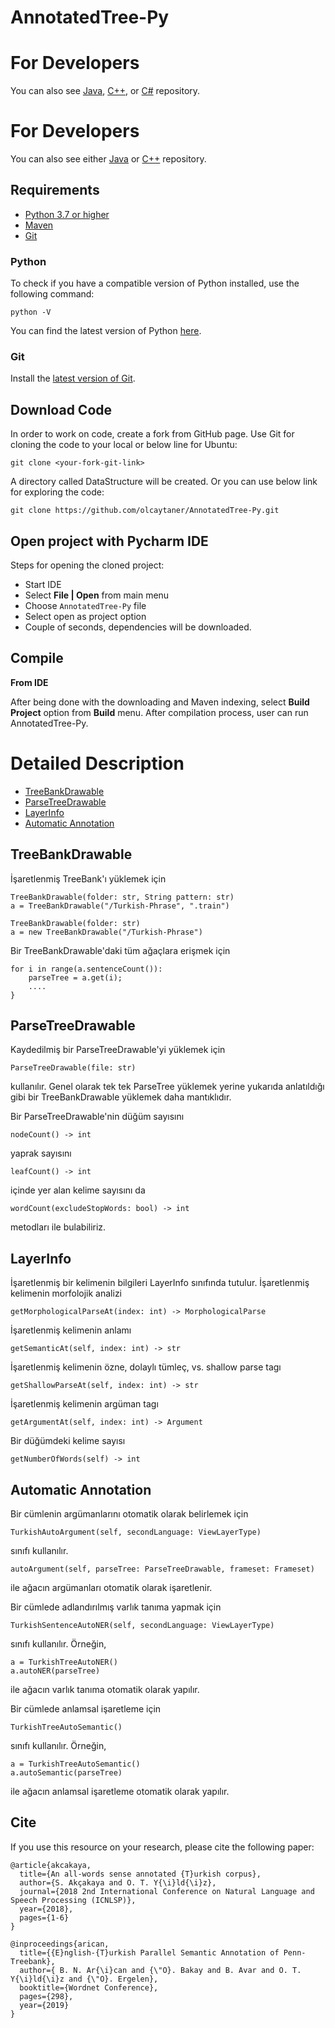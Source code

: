 # AnnotatedTree-Py

For Developers
============
You can also see [Java](https://github.com/starlangsoftware/AnnotatedTree), [C++](https://github.com/starlangsoftware/AnnotatedTree-CPP), or [C#](https://github.com/starlangsoftware/AnnotatedTree-CS) repository.

For Developers
============
You can also see either [Java](https://github.com/olcaytaner/AnnotatedTree) 
or [C++](https://github.com/olcaytaner/AnnotatedTree-CPP) repository.
## Requirements

* [Python 3.7 or higher](#python)
* [Maven](#maven)
* [Git](#git)

### Python 

To check if you have a compatible version of Python installed, use the following command:

    python -V
    
You can find the latest version of Python [here](https://www.python.org/downloads/).

### Git

Install the [latest version of Git](https://git-scm.com/book/en/v2/Getting-Started-Installing-Git).

## Download Code

In order to work on code, create a fork from GitHub page. 
Use Git for cloning the code to your local or below line for Ubuntu:

	git clone <your-fork-git-link>

A directory called DataStructure will be created. Or you can use below link for exploring the code:

	git clone https://github.com/olcaytaner/AnnotatedTree-Py.git

## Open project with Pycharm IDE

Steps for opening the cloned project:

* Start IDE
* Select **File | Open** from main menu
* Choose `AnnotatedTree-Py` file
* Select open as project option
* Couple of seconds, dependencies will be downloaded. 

## Compile

**From IDE**

After being done with the downloading and Maven indexing, select **Build Project** option from **Build** menu. After compilation process, user can run AnnotatedTree-Py.

Detailed Description
============
+ [TreeBankDrawable](#treebankdrawable)
+ [ParseTreeDrawable](#parsetreedrawable)
+ [LayerInfo](#layerinfo)
+ [Automatic Annotation](#automatic-annotation)

## TreeBankDrawable

İşaretlenmiş TreeBank'ı yüklemek için

	TreeBankDrawable(folder: str, String pattern: str)
	a = TreeBankDrawable("/Turkish-Phrase", ".train")

	TreeBankDrawable(folder: str)
	a = new TreeBankDrawable("/Turkish-Phrase")

Bir TreeBankDrawable'daki tüm ağaçlara erişmek için

	for i in range(a.sentenceCount()):
		parseTree = a.get(i);
		....
	}

## ParseTreeDrawable

Kaydedilmiş bir ParseTreeDrawable'yi yüklemek için

	ParseTreeDrawable(file: str)
	
kullanılır. Genel olarak tek tek ParseTree yüklemek yerine yukarıda anlatıldığı gibi bir TreeBankDrawable yüklemek daha mantıklıdır.

Bir ParseTreeDrawable'nin düğüm sayısını

	nodeCount() -> int
	
yaprak sayısını 

	leafCount() -> int
	
içinde yer alan kelime sayısını da

	wordCount(excludeStopWords: bool) -> int
	
metodları ile bulabiliriz.

## LayerInfo

İşaretlenmiş bir kelimenin bilgileri LayerInfo sınıfında tutulur. İşaretlenmiş kelimenin morfolojik
analizi

	getMorphologicalParseAt(index: int) -> MorphologicalParse

İşaretlenmiş kelimenin anlamı

	getSemanticAt(self, index: int) -> str

İşaretlenmiş kelimenin özne, dolaylı tümleç, vs. shallow parse tagı

	getShallowParseAt(self, index: int) -> str

İşaretlenmiş kelimenin argüman tagı

	getArgumentAt(self, index: int) -> Argument
	
Bir düğümdeki kelime sayısı

	getNumberOfWords(self) -> int

## Automatic Annotation

Bir cümlenin argümanlarını otomatik olarak belirlemek için

	TurkishAutoArgument(self, secondLanguage: ViewLayerType)

sınıfı kullanılır. 

	autoArgument(self, parseTree: ParseTreeDrawable, frameset: Frameset)

ile ağacın argümanları otomatik olarak işaretlenir.

Bir cümlede adlandırılmış varlık tanıma yapmak için

	TurkishSentenceAutoNER(self, secondLanguage: ViewLayerType)

sınıfı kullanılır. Örneğin,

	a = TurkishTreeAutoNER()
	a.autoNER(parseTree)

ile ağacın varlık tanıma otomatik olarak yapılır.

Bir cümlede anlamsal işaretleme için

	TurkishTreeAutoSemantic()

sınıfı kullanılır. Örneğin,

	a = TurkishTreeAutoSemantic()
	a.autoSemantic(parseTree)

ile ağacın anlamsal işaretleme otomatik olarak yapılır.

## Cite
If you use this resource on your research, please cite the following paper: 

```
@article{akcakaya,
  title={An all-words sense annotated {T}urkish corpus},
  author={S. Akçakaya and O. T. Y{\i}ld{\i}z},
  journal={2018 2nd International Conference on Natural Language and Speech Processing (ICNLSP)},
  year={2018},
  pages={1-6}
}

@inproceedings{arican,
  title={{E}nglish-{T}urkish Parallel Semantic Annotation of Penn-Treebank},
  author={ B. N. Ar{\i}can and {\"O}. Bakay and B. Avar and O. T. Y{\i}ld{\i}z and {\"O}. Ergelen},
  booktitle={Wordnet Conference},
  pages={298},
  year={2019}
}
